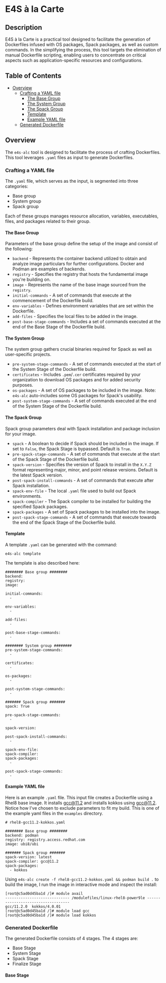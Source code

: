 # E4S à la Carte

## Description

E4S à la Carte is a practical tool designed to facilitate the generation of Dockerfiles infused with OS packages, Spack packages, as well as custom commands. In the simplifying the process, this tool targets the elimination of manual Dockerfile scripting, enabling users to concentrate on critical aspects such as application-specific resources and configurations. 

## Table of Contents

- [Overview](##Overview)
  - [Crafting a YAML file](#Crafting-a-YAML-file)
    - [The Base Group](#The-Base-Group)
    - [The System Group](#The-System-Group)
    - [The Spack Group](#The-Spack-Group)
    - [Template](#Template)
    - [Example YAML file](#Example-YAML-file)
  - [Generated Dockerfile](#Generated-Dockerfile)

## Overview

The `e4s-alc` tool is designed to facilitate the process of crafting Dockerfiles. This tool leverages `.yaml` files as input to generate Dockerfiles.

<a name="desc"></a>
### Crafting a YAML file

The `.yaml` file, which serves as the input, is segmented into three categories: 
* Base group
* System group
* Spack group

Each of these groups manages resource allocation, variables, executables, files, and packages related to their group.

#### The Base Group

Parameters of the base group define the setup of the image and consist of the following: 
* `backend` - Represents the container backend utilized to obtain and analyze image particulars for further configurations. Docker and Podman are examples of backends.
* `registry` - Specifies the registry that hosts the fundamental image you're building on.
* `image` - Represents the name of the base image sourced from the `registry`.
* `initial-commands` - A set of commands that execute at the commencement of the Dockerfile build.
* `env-variables` - Defines environment variables that are set within the Dockerfile. 
* `add-files` - Specifies the local files to be added in the image.
* `post-base-stage-commands` - Includes a set of commands executed at the end of the Base Stage of the Dockerfile build.

#### The System Group

The system group gathers crucial binaries required for Spack as well as user-specific projects.
* `pre-system-stage-commands` - A set of commands executed at the start of the System Stage of the Dockerfile build.
* `certificates` - Includes `.pem`/`.cer` certificates required by your organization to download OS packages and for added security purposes.
* `os-packages` - A set of OS packages to be included in the image. Note: `e4s-alc` auto-includes some OS packages for Spack's usability.
* `post-system-stage-commands` - A set of commands executed at the end of the System Stage of the Dockerfile build.

#### The Spack Group

Spack group parameters deal with Spack installation and package inclusion for your image.
* `spack` - A boolean to decide if Spack should be included in the image. If set to `False`, the Spack Stage is bypassed. Default is `True`.
* `pre-spack-stage-commands` - A set of commands that execute at the start of the Spack Stage of the Dockerfile build.
* `spack-version` - Specifies the version of Spack to install in the `X.Y.Z` format representing major, minor, and point release versions. Default is the latest Spack version.
* `post-spack-install-commands` - A set of commands that execute after Spack installation.
* `spack-env-file` - The local `.yaml` file used to build out Spack environments.
* `spack-compiler` - The Spack compiler to be installed for building the specified Spack packages.
* `spack-packages` - A set of Spack packages to be installed into the image.
* `post-spack-stage-commands` - A set of commands that execute towards the end of the Spack Stage of the Dockerfile build.

#### Template

A template `.yaml` can be generated with the command:
```
e4s-alc template
```

The template is also described here:
```
######## Base group ########
backend:
registry:
image:

initial-commands:
  -

env-variables: 
  -

add-files: 
  -

post-base-stage-commands:
  -

######## System group ########
pre-system-stage-commands: 
  -

certificates:
  -

os-packages: 
  -

post-system-stage-commands: 
  -

####### Spack group #######
spack: True

pre-spack-stage-commands:
  -

spack-version:

post-spack-install-commands: 
  -

spack-env-file:
spack-compiler:
spack-packages: 
  -

post-spack-stage-commands: 
  -
```

#### Example YAML file

Here is an example `.yaml` file. This input file creates a Dockerfile using a Rhel8 base image. It installs gcc@11.2 and installs kokkos using gcc@11.2. Notice how I've chosen to exclude parameters to fit my build. This is one of the example yaml files in the `examples` directory.

```
# rhel8-gcc11.2-kokkos.yaml

######## Base group ########
backend: podman
registry: registry.access.redhat.com
image: ubi8/ubi

####### Spack group #######
spack-version: latest
spack-compiler: gcc@11.2
spack-packages:
  - kokkos
```

Using `e4s-alc create -f rhel8-gcc11.2-kokkos.yaml && podman build .` to build the image, I run the image in interactive mode and inspect the install:

```
[root@c5ad0d45ba1d /]# module avail
----------------------------- /modulefiles/linux-rhel8-power9le -----------------------------------
gcc/11.2.0  kokkos/4.0.01  
[root@c5ad0d45ba1d /]# module load gcc
[root@c5ad0d45ba1d /]# module load kokkos
```

### Generated Dockerfile

The generated Dockerfile consists of 4 stages. The 4 stages are:
* Base Stage
* System Stage
* Spack Stage
* Finalize Stage

#### Base Stage

